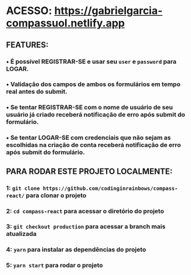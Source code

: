 # ACESSO: https://gabrielgarcia-compassuol.netlify.app

## FEATURES:

### • É possível REGISTRAR-SE e usar seu `user` e `password` para LOGAR.
### • Validação dos campos de ambos os formulários em tempo real antes do submit.
### • Se tentar REGISTRAR-SE com o nome de usuário de seu usuário já criado receberá notificação de erro após submit do formulário.
### • Se tentar LOGAR-SE com credenciais que não sejam as escolhidas na criação de conta receberá notificação de erro após submit do formulário.

## PARA RODAR ESTE PROJETO LOCALMENTE:

### 1: `git clone https://github.com/codinginrainbows/compass-react/` para clonar o projeto
### 2: `cd compass-react` para acessar o diretório do projeto
### 3: `git checkout production` para acessar a branch mais atualizada
### 4: `yarn` para instalar as dependências do projeto
### 5: `yarn start` para rodar o projeto


